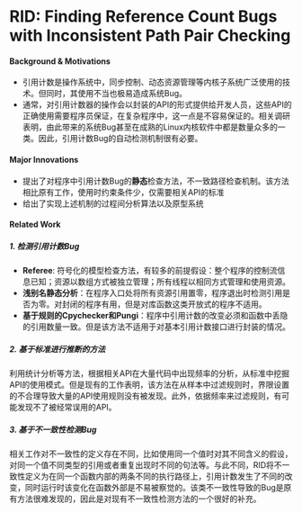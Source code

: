 # RID: Finding Reference Count Bugs with Inconsistent Path Pair Checking

#### Background & Motivations

- 引用计数是操作系统中，同步控制、动态资源管理等内核子系统广泛使用的技术。但同时，其使用不当也极易造成系统Bug。
- 通常，对引用计数器的操作会以封装的API的形式提供给开发人员，这些API的正确使用需要程序员保证，在复杂程序中，这一点是不容易保证的。相关调研表明，由此带来的系统Bug甚至在成熟的Linux内核软件中都是数量众多的一类。因此，引用计数Bug的自动检测机制很有必要。

#### Major Innovations

- 提出了对程序中引用计数Bug的**静态**检查方法，不一致路径检查机制。该方法相比原有工作，使用时约束条件少，仅需要相关API的标准
- 给出了实现上述机制的过程间分析算法以及原型系统

#### Related Work

##### 1. 检测引用计数Bug

- **Referee**: 符号化的模型检查方法，有较多的前提假设：整个程序的控制流信息已知；资源以数组方式被独立管理；所有线程以相同方式管理和使用资源。
- **浅别名静态分析**：在程序入口处将所有资源引用置零，程序退出时检测引用是否为零。对封闭的程序有用，但是对库函数这类开放式的程序不适用。
- **基于规则的Cpychecker和Pungi**：程序中引用计数的改变必须和函数中丢隐的引用数量一致。但是该方法不适用于对基本引用计数接口进行封装的情况。

##### 2. 基于标准进行推断的方法

利用统计分析等方法，根据相关API在大量代码中出现频率的分析，从标准中挖掘API的使用模式。但是现有的工作表明，该方法在从样本中过滤规则时，界限设置的不合理导致大量的API使用规则没有被发现。此外，依据频率来过滤规则，有可能发现不了被经常误用的API。

##### 3. 基于不一致性检测Bug

相关工作对不一致性的定义存在不同，比如使用同一个值时对其不同含义的假设，对同一个值不同类型的引用或者重复出现时不同的句法等。与此不同，RID将不一致性定义为在同一个函数内部的两条不同的执行路径上，引用计数发生了不同的改变，同时运行时该变化在函数外部是不易被察觉的。该类不一致性导致的Bug是原有方法很难发现的，因此是对现有不一致性检测方法的一个很好的补充。